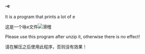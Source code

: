 #### -e

It is a program that prints a lot of e

这是一个咏e文件![滑稽](https://tb2.bdstatic.com/tb/editor/images/face/i_f25.png)

Please use this program after unzip it, otherwise there is no effect!

请在解压之后使用此程序，否则没有效果！
